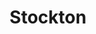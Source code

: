 ---
title: "Stockton"
hashtag: "stockton"
tags:
  - Cities I have visited
  - City
  - California
---